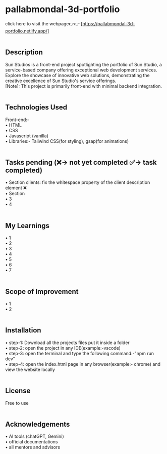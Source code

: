 # pallabmondal-3d-portfolio

click here to visit the webpage👉👉 [https://pallabmondal-3d-portfolio.netlify.app/]<br><br>  

## Description
Sun Studios is a front-end project spotlighting the portfolio of Sun Studio, a service-based company offering exceptional web development services. Explore the showcase of innovative web solutions, demonstrating the creative excellence of Sun Studio's service offerings.<br> [Note]: This project is primarily front-end with minimal backend integration.<br><br>  

## Technologies Used
Front-end:-<br>
• HTML<br>
• CSS<br>
• Javascript (vanilla)<br>
• Libraries:- Tailwind CSS(for styling), gsap(for animations)<br><br>  

## Tasks pending (❌-> not yet completed  ✅-> task completed)
•   Section clients: fix the whitespace property of the client description element ❌<br>
•   Section <br>
•   3<br>
•   4<br><br>

## My Learnings
•   1<br>
•   2<br>
•   3<br>
•   4<br>
•   5<br>
•   6<br>
•   7<br><br>

## Scope of Improvement
•   1<br>
•   2<br><br>

## Installation
•   step-1: Download all the projects files put it inside a folder<br>
•   step-2: open the project in any IDE(example:-vscode)<br>
•   step-3: open the terminal and type the following command:-"npm run dev"<br>
•   step-4: open the index.html page in any browser(example:- chrome) and view the website locally<br><br>

## License
Free to use<br><br>

## Acknowledgements
•   AI tools (chatGPT, Gemini)<br>
•   official documentations<br>
•   all mentors and advisors<br><br>

